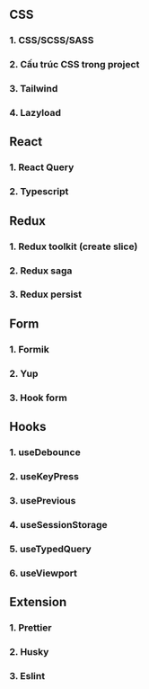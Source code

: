 ## CSS
### 1. CSS/SCSS/SASS
### 2. Cấu trúc CSS trong project
### 3. Tailwind
### 4. Lazyload

## React
### 1. React Query
### 2. Typescript

## Redux 
### 1. Redux toolkit (create slice)
### 2. Redux saga
### 3. Redux persist

## Form
### 1. Formik
### 2. Yup
### 3. Hook form

## Hooks
### 1. useDebounce
### 2. useKeyPress
### 3. usePrevious
### 4. useSessionStorage
### 5. useTypedQuery
### 6. useViewport

## Extension
### 1. Prettier
### 2. Husky
### 3. Eslint
